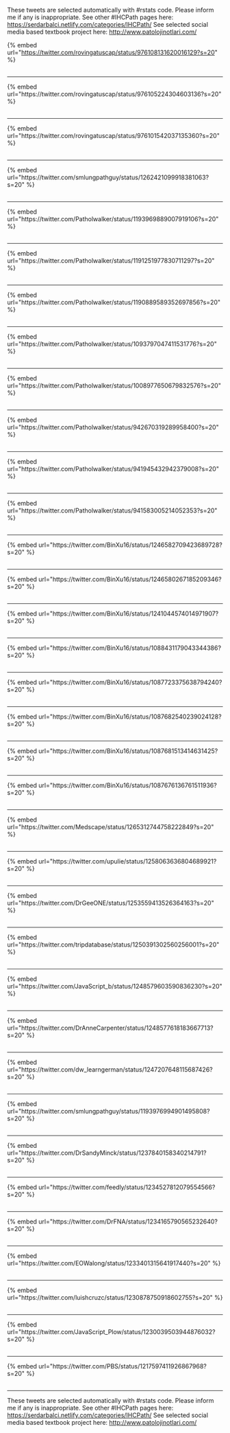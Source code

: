 

These tweets are selected automatically with #rstats code. Please inform me if any is inappropriate.
See other #IHCPath pages here: https://serdarbalci.netlify.com/categories/IHCPath/ 
See selected social media based textbook project here: http://www.patolojinotlari.com/

{% embed url="https://twitter.com/rovingatuscap/status/976108131620016129?s=20" %}<br>
<br>
<hr>
{% embed url="https://twitter.com/rovingatuscap/status/976105224304603136?s=20" %}<br>
<br>
<hr>
{% embed url="https://twitter.com/rovingatuscap/status/976101542037135360?s=20" %}<br>
<br>
<hr>
{% embed url="https://twitter.com/smlungpathguy/status/1262421099918381063?s=20" %}<br>
<br>
<hr>
{% embed url="https://twitter.com/Patholwalker/status/1193969889007919106?s=20" %}<br>
<br>
<hr>
{% embed url="https://twitter.com/Patholwalker/status/1191251977830711297?s=20" %}<br>
<br>
<hr>
{% embed url="https://twitter.com/Patholwalker/status/1190889589352697856?s=20" %}<br>
<br>
<hr>
{% embed url="https://twitter.com/Patholwalker/status/1093797047411531776?s=20" %}<br>
<br>
<hr>
{% embed url="https://twitter.com/Patholwalker/status/1008977650679832576?s=20" %}<br>
<br>
<hr>
{% embed url="https://twitter.com/Patholwalker/status/942670319289958400?s=20" %}<br>
<br>
<hr>
{% embed url="https://twitter.com/Patholwalker/status/941945432942379008?s=20" %}<br>
<br>
<hr>
{% embed url="https://twitter.com/Patholwalker/status/941583005214052353?s=20" %}<br>
<br>
<hr>
{% embed url="https://twitter.com/BinXu16/status/1246582709423689728?s=20" %}<br>
<br>
<hr>
{% embed url="https://twitter.com/BinXu16/status/1246580267185209346?s=20" %}<br>
<br>
<hr>
{% embed url="https://twitter.com/BinXu16/status/1241044574014971907?s=20" %}<br>
<br>
<hr>
{% embed url="https://twitter.com/BinXu16/status/1088431179043344386?s=20" %}<br>
<br>
<hr>
{% embed url="https://twitter.com/BinXu16/status/1087723375638794240?s=20" %}<br>
<br>
<hr>
{% embed url="https://twitter.com/BinXu16/status/1087682540239024128?s=20" %}<br>
<br>
<hr>
{% embed url="https://twitter.com/BinXu16/status/1087681513414631425?s=20" %}<br>
<br>
<hr>
{% embed url="https://twitter.com/BinXu16/status/1087676136761511936?s=20" %}<br>
<br>
<hr>
{% embed url="https://twitter.com/Medscape/status/1265312744758222849?s=20" %}<br>
<br>
<hr>
{% embed url="https://twitter.com/upulie/status/1258063636804689921?s=20" %}<br>
<br>
<hr>
{% embed url="https://twitter.com/DrGeeONE/status/1253559413526364163?s=20" %}<br>
<br>
<hr>
{% embed url="https://twitter.com/tripdatabase/status/1250391302560256001?s=20" %}<br>
<br>
<hr>
{% embed url="https://twitter.com/JavaScript_b/status/1248579603590836230?s=20" %}<br>
<br>
<hr>
{% embed url="https://twitter.com/DrAnneCarpenter/status/1248577618183667713?s=20" %}<br>
<br>
<hr>
{% embed url="https://twitter.com/dw_learngerman/status/1247207648115687426?s=20" %}<br>
<br>
<hr>
{% embed url="https://twitter.com/smlungpathguy/status/1193976994901495808?s=20" %}<br>
<br>
<hr>
{% embed url="https://twitter.com/DrSandyMinck/status/1237840158340214791?s=20" %}<br>
<br>
<hr>
{% embed url="https://twitter.com/feedly/status/1234527812079554566?s=20" %}<br>
<br>
<hr>
{% embed url="https://twitter.com/DrFNA/status/1234165790565232640?s=20" %}<br>
<br>
<hr>
{% embed url="https://twitter.com/EOWalong/status/1233401315641917440?s=20" %}<br>
<br>
<hr>
{% embed url="https://twitter.com/luishcruzc/status/1230878750918602755?s=20" %}<br>
<br>
<hr>
{% embed url="https://twitter.com/JavaScript_Plow/status/1230039503944876032?s=20" %}<br>
<br>
<hr>
{% embed url="https://twitter.com/PBS/status/1217597411926867968?s=20" %}<br>
<br>
<hr>


These tweets are selected automatically with #rstats code. Please inform me if any is inappropriate.
See other #IHCPath pages here: https://serdarbalci.netlify.com/categories/IHCPath/ 
See selected social media based textbook project here: http://www.patolojinotlari.com/
